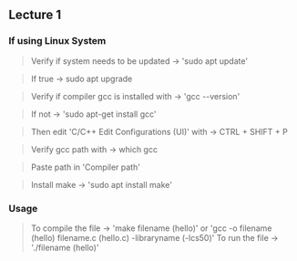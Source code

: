 ## Lecture 1

### If using Linux System

> Verify if system needs to be updated -> 'sudo apt update'

> If true -> sudo apt upgrade

> Verify if compiler gcc is installed with -> 'gcc --version'

> If not -> 'sudo apt-get install gcc'

> Then edit 'C/C++ Edit Configurations (UI)' with -> CTRL + SHIFT + P

> Verify gcc path with -> which gcc

> Paste path in 'Compiler path'

> Install make -> 'sudo apt install make'

### Usage

> To compile the file -> 'make filename (hello)' or 'gcc -o filename (hello) filename.c (hello.c) -libraryname (-lcs50)'
> To run the file -> './filename (hello)'
